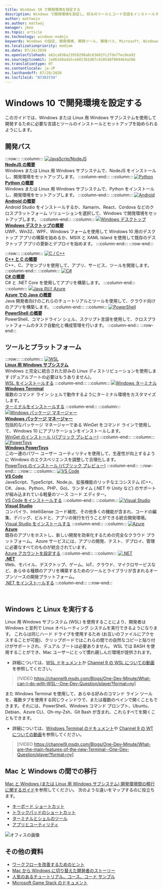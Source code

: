 ```yaml
---
title: Windows 10 で開発環境を設定する
description: Windows で開発環境を設定し、好みのツールとコード言語をインストールするためのガイドです。 Python、NodeJS、VS Code、Git、Bash、Linux のツールとコマンド、Android Studio のいずれを使用するかに関わらず、Windows ターミナルや WSL などの優れた新しいツールを活用できます。
author: mattwojo
ms.author: mattwoj
manager: jken
ms.topic: article
ms.technology: windows-nodejs
keywords: Windows の設定, 開発環境, 開発ツール, 開発パス, Microsoft, Windows, 開発者, ヒント, パフォーマンス, WSL, ターミナル, nodejs, Python
ms.localizationpriority: medium
ms.date: 07/24/2020
ms.openlocfilehash: e62ca938a23910290a8c63682fc2fde77ec0ea92
ms.sourcegitcommit: 1e06168ada5ce6013b1d07c428548f084464a286
ms.translationtype: HT
ms.contentlocale: ja-JP
ms.lasthandoff: 07/28/2020
ms.locfileid: "87363734"
---
```

# <a name="set-up-your-development-environment-on-windows-10"></a>Windows 10 で開発環境を設定する

このガイドでは、Windows または Linux 用 Windows サブシステムを使用して開発するために必要な言語とツールのインストールとセットアップを始められるようにします。

## <a name="development-paths"></a>開発パス

:::row:::
    :::column:::
       [![JavaScrip/NodeJS](../images/nodejs-logo.png)](https://docs.microsoft.com/windows/nodejs)<br>
        **[NodeJS の概要](https://docs.microsoft.com/windows/nodejs)**<br>
        Windows または Linux 用 Windows サブシステムで、NodeJS をインストールし、開発環境をセットアップします。
    :::column-end:::
    :::column:::
       [![Python](../images/python-logo.png)](https://docs.microsoft.com/windows/python)<br>
        **[Python の概要](https://docs.microsoft.com/windows/python)**<br>
        Windows または Linux 用 Windows サブシステムで、Python をインストールし、開発環境をセットアップします。
    :::column-end:::
    :::column:::
       [![Android](../images/android-logo.png)](https://docs.microsoft.com/windows/android)<br>
        **[Android の概要](https://docs.microsoft.com/windows/android)**<br>
        Android Studio をインストールするか、Xamarin、React、Cordova などのクロスプラットフォーム ソリューションを選択して、Windows で開発環境をセットアップします。
    :::column-end:::
    :::column:::
       [![Windows デスクトップ](../images/windows-logo.png)](https://docs.microsoft.com/windows/apps/)<br>
        **[Windows デスクトップの概要](https://docs.microsoft.com/windows/apps/)**<br>
        UWP、Win32、WPF、Windows フォームを使用して Windows 10 用のデスクトップ アプリの構築を始めるか、MSIX と XAML Island を使用して既存のデスクトップ アプリの更新とデプロイを始めます。
    :::column-end:::
:::row-end:::

:::row:::
    :::column:::
       [![C / C++](../images/c-logo.png)](https://docs.microsoft.com/cpp/)<br>
        **[C++ と C の概要](https://docs.microsoft.com/cpp/)**<br>
        C++、C、アセンブリを使用して、アプリ、サービス、ツールを開発します。
    :::column-end:::
    :::column:::
       [![C#](../images/csharp-logo.png)](https://docs.microsoft.com/dotnet/csharp/)<br>
        **[C# の概要](https://docs.microsoft.com/dotnet/csharp/)**<br>
        C# と .NET Core を使用してアプリを構築します。
    :::column-end:::
    :::column:::
       [![Java 向け Azure](../images/java-logo.png)](https://docs.microsoft.com/azure/developer/java/)<br>
        **[Azure での Java の概要](https://docs.microsoft.com/azure/developer/java/)**<br>
        Java 開発者向けのこれらのチュートリアルとツールを使用して、クラウド向けのアプリを構築します。
    :::column-end:::
    :::column:::
       [![PowerShell](../images/powershell.png)](https://docs.microsoft.com/powershell/)<br>
        **[PowerShell の概要](https://docs.microsoft.com/powershell/)**<br>
        PowerShell、コマンドライン シェル、スクリプト言語を使用して、クロスプラットフォームのタスク自動化と構成管理を行います。
    :::column-end:::
:::row-end:::

## <a name="tools-and-platforms"></a>ツールとプラットフォーム

:::row:::
    :::column:::
       [![WSL](../images/windows-linux-dev-env.png)](https://docs.microsoft.com/windows/wsl/)<br>
        **[Linux 用 Windows サブシステム](https://docs.microsoft.com/windows/wsl/)**<br>
        Windows と完全に統合された好みの Linux ディストリビューションを使用します (デュアルブートの必要はもうありません)。<br>
        [WSL をインストールする](https://docs.microsoft.com/windows/wsl/install-win10)
    :::column-end:::
    :::column:::
       [![Windows ターミナル](../images/terminal.png)](https://docs.microsoft.com/windows/terminal/)<br>
        **[Windows Terminal](https://docs.microsoft.com/windows/terminal/)**<br>
        複数のコマンド ライン シェルで動作するようにターミナル環境をカスタマイズします。
        <br>
        [ターミナルをインストールする](https://www.microsoft.com/p/windows-terminal/9n0dx20hk701?rtc=1&activetab=pivot:overviewtab)
    :::column-end:::
    :::column:::
       [![Windows パッケージ マネージャー](../images/winget.png)](https://docs.microsoft.com/windows/package-manager/)<br>
        **[Windows パッケージ マネージャー](https://docs.microsoft.com/windows/package-manager/)**<br>
        包括的なパッケージ マネージャーである WinGet をコマンド ラインで使用して、Windows 10 にアプリケーションをインストールします。<br>
        [WinGet のインストール (パブリック プレビュー)](https://docs.microsoft.com/windows/package-manager/winget/#install-winget)
    :::column-end:::
    :::column:::
       [![PowerToys](../images/powertoys.png)](https://github.com/microsoft/PowerToys)<br>
        **[Windows PowerToys](https://github.com/microsoft/PowerToys)**<br>
        この一連のパワー ユーザー ユーティリティを使用して、生産性が向上するように Windows のエクスペリエンスを調整して合理化します。<br>
        [PowerToys のインストール (パブリック プレビュー)](https://github.com/microsoft/PowerToys#installing-and-running-microsoft-powertoys)
    :::column-end:::
:::row-end:::
:::row:::
    :::column:::
       [![VS Code](../images/Vscode.png)](https://code.visualstudio.com/docs)<br>
        **[VS Code](https://code.visualstudio.com/docs)**<br>
        JavaScript、TypeScript、Node.js、拡張機能のリッチなエコシステム (C++、C#、Java、Python、PHP、Go)、ランタイム (.NET や Unity など) のサポートが組み込まれている軽量のソース コード エディター。<br>
        [VS Code をインストールする](https://code.visualstudio.com/download)
    :::column-end:::
    :::column:::
       [![Visual Studio](../images/visualstudio.png)](https://docs.microsoft.com/visualstudio/windows/)<br>
        **[Visual Studio](https://docs.microsoft.com/visualstudio/windows/)**<br>
        コンパイラ、IntelliSense コード補完、その他多くの機能が含まれ、コードの編集、デバッグ、ビルドと、アプリの発行を行うことができる統合開発環境。<br>
        [Visual Studio をインストールする](https://docs.microsoft.com/visualstudio/install/install-visual-studio)
    :::column-end:::
    :::column:::
       [![Azure](../images/Azure.png)](https://docs.microsoft.com/azure/guides/developer/azure-developer-guide)<br>
        **[Azure](https://docs.microsoft.com/azure/guides/developer/azure-developer-guide)**<br>
        既存のアプリをホストし、新しい開発を効率化するための完全なクラウド プラットフォーム。 Azure サービスには、アプリの開発、テスト、デプロイ、管理に必要なすべてのものが統合されています。<br>
        [Azure アカウントを設定する](https://azure.microsoft.com/free/)
    :::column-end:::
    :::column:::
       [![.NET](../images/net.png)](https://dotnet.microsoft.com/)<br>
        **[.NET](https://docs.microsoft.com/dotnet/standard/get-started/)**<br>
        Web、モバイル、デスクトップ、ゲーム、IoT、クラウド、マイクロサービスなど、あらゆる種類のアプリを構築するためのツールとライブラリが含まれるオープンソースの開発プラットフォーム。<br>
        [.NET をインストールする](https://dotnet.microsoft.com/download)
    :::column-end:::
:::row-end:::

<br>

## <a name="run-windows-and-linux"></a>Windows と Linux を実行する

Linux 用 Windows サブシステム (WSL) を使用することにより、開発者は Windows と並列で Linux オペレーティング システムを実行できるようになります。 これらは同じハード ドライブを使用するため (お互いのファイルにアクセスすることが可能)、クリップボードではこれらの間での自然なコピーと貼り付けがサポートされ、デュアル ブートは必要ありません。 WSL では BASH を使用することができ、Mac ユーザーにとって慣れ親しんだ環境が提供されます。
- 詳細については、[WSL ドキュメント](https://docs.microsoft.com/windows/wsl)か [Channel 9 の WSL についての動画](https://channel9.msdn.com/Search?term=wsl&lang-en=true)を参照してください。

> [!VIDEO https://channel9.msdn.com/Blogs/One-Dev-Minute/What-can-I-do-with-WSL--One-Dev-Question/player?format=ny]

また Windows Terminal を使用して、あらゆる好みのコマンド ライン ツールを、複数タブを使用する同じウィンドウで、または複数のペインで開くこともできます。それには、PowerShell、Windows コマンド プロンプト、Ubuntu、Debian、Azure CLI、Oh-my-Zsh、Git Bash が含まれ、これらすべてを開くこともできます。

- 詳細については、[Windows Terminal のドキュメント](https://docs.microsoft.com/windows/terminal)や [Channel 9 の WT についての動画](https://channel9.msdn.com/Search?term=windows%20terminal&lang-en=true)を参照してください。

> [!VIDEO https://channel9.msdn.com/Blogs/One-Dev-Minute/What-are-the-main-features-of-the-new-Terminal--One-Dev-Question/player?format=ny]

## <a name="transitioning-between-mac-and-windows"></a>Mac と Windows の間での移行

[Mac と Windows (または Linux 用 Windows サブシステム) 開発環境間の移行に関するガイド](https://docs.microsoft.com/windows/dev-environment/mac-to-windows)を参照してください。 次のような違いをマップするのに役立ちます。

* [キーボード ショートカット](https://docs.microsoft.com/windows/dev-environment/mac-to-windows#keyboard-shortcuts)
* [トラックパッドのショートカット](https://docs.microsoft.com/windows/dev-environment/mac-to-windows#trackpad-shortcuts)
* [ターミナルとシェルのツール](https://docs.microsoft.com/windows/dev-environment/mac-to-windows#terminal-and-shell)
* [アプリとユーティリティ](https://docs.microsoft.com/windows/dev-environment/mac-to-windows#apps-and-utilities)

![オフィスの画像](../images/flashy-office3.png)

## <a name="additional-resources"></a>その他の資料

* [ワークフローを改善するためのヒント](./tips.md)
* [Mac から Windows に切り替えた開発者のストーリー](./dev-stories.md)
* [人気のあるチュートリアル、コース、コード サンプル](./tutorials.md)
* [Microsoft Game Stack のドキュメント](https://docs.microsoft.com/gaming/)
